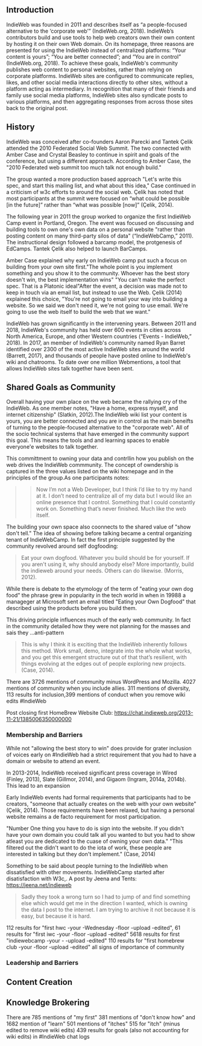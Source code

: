 ## Introduction

IndieWeb was founded in 2011 and describes itself as “a people-focused alternative to the ‘corporate web’” (IndieWeb.org, 2018). IndieWeb’s contributors build and use tools to help web creators own their own content by hosting it on their own Web domain. On its homepage, three reasons are presented for using the IndieWeb instead of centralized platforms: “Your content is yours”; “You are better connected”; and “You are in control” (IndieWeb.org, 2018). To achieve these goals, IndieWeb's community publishes web content to personal websites, rather than relying on corporate platforms. IndieWeb sites are configured to communicate replies, likes, and other social media interactions directly to other sites, without a platform acting as intermediary. In recognition that many of their friends and family use social media platforms, IndieWeb sites also syndicate posts to various platforms, and then aggregating responses from across those sites back to the original post.

## History
IndieWeb was conceived after  co-founders Aaron Parecki and Tantek Çelik attended the 2010 Federated Social Web Summit.
The two connected with Amber Case and Crystal Beasley to continue in spirit and goals of the conference, but using a different approach. According to Amber Case, the "2010 Federated web summit too much talk not enough build." 

The group wanted a more production based approach  "Let's write this spec, and start this mailing list, and what about this idea," Case continued in a criticism of w3c efforts to around the social web. Çelik has noted that most participants at the summit were focused on “what could be possible [in the future]” rather than “what was possible [now]” (Çelik, 2014). 

The following year in 2011 the group worked to  organize the first IndieWeb Camp event in Portland, Oregon.  The event was focused on discussing and building tools to own one's own data on a personal website "rather than posting content on many third-party silos of data" (“IndieWebCamp,” 2011). The instructional design followed a barcamp model, the protgenesis of EdCamps. Tantek Çelik also helped to launch BarCamps.

Amber Case explained why early on IndieWeb camp put such a focus on building from your own site first."The whole point is you implement something and you show it to the community. Whoever has the best story doesn't win, the best implementation wins"
"You can't make the perfect spec. That is a Platonic ideal"After the event, a decision was made not to keep in touch via an email list, but instead to use the Web.  Çelik (2014) explained this choice, "You're not going to email your way into building a website. So we said we don't need it, we're not going to use email. We're going to use the web itself to build the web that we want."

IndieWeb has grown significantly in the intervening years. Between 2011 and 2018, IndieWeb's community has held over 600 events in cities across North America, Europe, and other Western countries (“Events - IndieWeb,” 2018). In 2017, an member of IndieWeb's community named Ryan Barret identified over 2300 of the most active IndieWeb sites around the world (Barrett, 2017), and thousands of people have posted online to IndieWeb's wiki and chatrooms. To date over one million Webmentions, a tool that allows IndieWeb sites talk together have been sent.

## Shared Goals as Community

Overall having your own place on the web became the rallying cry of the IndieWeb. As one member notes, "Have a home, express myself, and internet citizenship" (Slatkin, 2012).The IndieWeb wiki list your content is yours, you are better connected and you are in control as the main beneifts of turning to the people-focused alternative to the "corporate web". All of the socio technical systems that have emerged in the community support this goal. This means the tools and and learning spaces to enable everyone'e websites to talk together. 

This committment to owning your data and contrllin how you publish on the web drives the IndieWeb commmunity. The concept of owndership is captured in the three values listed on the wiki homepage and in the principles of the group.As one participants notes: 
>> Now I’m not a Web Developer, but I think I’d like to try my hand at it. I don’t need to centralize all of my data but I would like an online presence that I control. Something that I could constantly work on. Something that’s never finished. Much like the web itself.

The building your own space also coonnects to the shared value of "show don't tell." The idea of showing before talking became a central organizing tenant of IndieWebCamp. In fact the first principle suggested by the community revolved around self dogfooding: 
>Eat your own dogfood. Whatever you build should be for yourself. If you aren't using it, why should anybody else? More importantly, build the indieweb around your needs. Others can do likewise. (Morris, 2012).

While there is debate to the etymology of the term of "eating your own dog food" the phrase grew in popularity in the tech world in when in 19988 a manageger at Microsoft sent an email titled "Eating your Own Dogfood" that described using the products before you build them.
 
This driving principle influences much of the early web community. In fact in the community detailed how they were not planning for the masses and sais they ...anti-pattern

>This is why I think it is exciting that the IndieWeb inherently follows this method. Work small, demo, integrate into the whole what works, and you get this emergent structure out of that that’s resilient, with things evolving at the edges out of people exploring new projects. (Case, 2014).

There are 3726 mentions of community minus WordPress and Mozilla. 4027 mentions of community when you include allies. 311 mentions of diversity, 113 results for inclusion,399 mentions of conduct when you remove wiki edits #IndieWeb

Post closing first HomeBrew Website Club: https://chat.indieweb.org/2013-11-21/1385006350000000

### Membership and Barriers

While not "allowing the best story to win" does provide for grater inclusion of voices early on #IndieWeb had a strict requirement that you had to have a domain or website to attend an event. 

In 2013-2014, IndieWeb received significant press coverage in Wired (Finley, 2013), Slate (Gillmor, 2014), and Gigaom (Ingram, 2014a, 2014b). This lead to an expansion

Early IndieWeb events had formal requirements that participants had to be creators, "someone that actually creates on the web with your own website" (Çelik, 2014). Those requirements have been relaxed, but having a personal website remains a de facto requirement for most participation.

"Number One thing you have to do is sign into the website. If you didn't have your own domain you could talk all you wanted to but you had to show atleast you are dedicated to the cuase of owning your own data." "This filtered out the didn't want to do the iota of work, these people are interested in talking but they don't implement." (Case, 2014)

Something to be said about people turning to the IndieWeb when dissatisfied with other movements. IndieWebCamp started after disatisfaction with W3c,. A post by Jeena and Tents: https://jeena.net/indieweb
>  Sadly they took a wrong turn so I had to jump of and find something else which would get me in the direction I wanted, which is owning the data I post to the internet. I am trying to archive it not because it is easy, but because it is hard.

112 results for "first hwc -your -Wednesday -floor -upload -edited", 61 results for "first iwc -your -floor -upload -edited" 5618 results for first "indiewebcamp -your - -upload -edited" 110 results for "first homebrew club -your -floor -upload -edited" all signs of importance of community

### Leadership and Barriers
## Content Creation
## Knowledge Brokering

There are 785 mentions of "my first" 381 mentions of "don't know how" and 1682 mention of "learn" 501 mentions of "itches" 515 for "itch" (minus edited to remove wiki edits) 439 results for goals (also not accounting for wiki edits) in #IndieWeb chat logs


